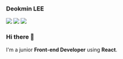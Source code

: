 ### Deokmin LEE </br>

<img src="https://img.shields.io/badge/Notion-3DDC84?style=flat-square&logo=Android&logoColor=lightgrey&color=yello"/> <img src="https://img.shields.io/badge/deokmin.lee92@gmail.com-3DDC84?style=flat-square&logo=Android&logoColor=red&color=red"/> <img src="https://img.shields.io/badge/Linkedin-3DDC84?style=flat-square&logo=Android&logoColor=blue&color=blue"/>

### Hi there 👋
I'm a junior **Front-end Developer** using  **React**.

<!--
**deokminlee92/deokminlee92** is a ✨ _special_ ✨ repository because its `README.md` (this file) appears on your GitHub profile.

Here are some ideas to get you started:

- 🔭 I’m currently working on ...
- 🌱 I’m currently learning ...
- 👯 I’m looking to collaborate on ...
- 🤔 I’m looking for help with ...
- 💬 Ask me about ...
- 📫 How to reach me: ...
- 😄 Pronouns: ...
- ⚡ Fun fact: ...
-->
